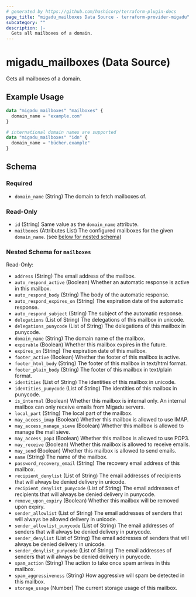```yaml
---
# generated by https://github.com/hashicorp/terraform-plugin-docs
page_title: "migadu_mailboxes Data Source - terraform-provider-migadu"
subcategory: ""
description: |-
  Gets all mailboxes of a domain.
---
```


# migadu_mailboxes (Data Source)

Gets all mailboxes of a domain.

## Example Usage

```terraform
data "migadu_mailboxes" "mailboxes" {
  domain_name = "example.com"
}

# international domain names are supported
data "migadu_mailboxes" "idn" {
  domain_name = "bücher.example"
}
```

<!-- schema generated by tfplugindocs -->
## Schema

### Required

- `domain_name` (String) The domain to fetch mailboxes of.

### Read-Only

- `id` (String) Same value as the `domain_name` attribute.
- `mailboxes` (Attributes List) The configured mailboxes for the given `domain_name`. (see [below for nested schema](#nestedatt--mailboxes))

<a id="nestedatt--mailboxes"></a>
### Nested Schema for `mailboxes`

Read-Only:

- `address` (String) The email address of the mailbox.
- `auto_respond_active` (Boolean) Whether an automatic response is active in this mailbox.
- `auto_respond_body` (String) The body of the automatic response.
- `auto_respond_expires_on` (String) The expiration date of the automatic response.
- `auto_respond_subject` (String) The subject of the automatic response.
- `delegations` (List of String) The delegations of this mailbox in unicode.
- `delegations_punycode` (List of String) The delegations of this mailbox in punycode.
- `domain_name` (String) The domain name of the mailbox.
- `expirable` (Boolean) Whether this mailbox expires in the future.
- `expires_on` (String) The expiration date of this mailbox.
- `footer_active` (Boolean) Whether the footer of this mailbox is active.
- `footer_html_body` (String) The footer of this mailbox in text/html format.
- `footer_plain_body` (String) The footer of this mailbox in text/plain format.
- `identities` (List of String) The identities of this mailbox in unicode.
- `identities_punycode` (List of String) The identities of this mailbox in punycode.
- `is_internal` (Boolean) Whether this mailbox is internal only. An internal mailbox can only receive emails from Migadu servers.
- `local_part` (String) The local part of the mailbox.
- `may_access_imap` (Boolean) Whether this mailbox is allowed to use IMAP.
- `may_access_manage_sieve` (Boolean) Whether this mailbox is allowed to manage the mail sieve.
- `may_access_pop3` (Boolean) Whether this mailbox is allowed to use POP3.
- `may_receive` (Boolean) Whether this mailbox is allowed to receive emails.
- `may_send` (Boolean) Whether this mailbox is allowed to send emails.
- `name` (String) The name of the mailbox.
- `password_recovery_email` (String) The recovery email address of this mailbox.
- `recipient_denylist` (List of String) The email addresses of recipients that will always be denied delivery in unicode.
- `recipient_denylist_punycode` (List of String) The email addresses of recipients that will always be denied delivery in punycode.
- `remove_upon_expiry` (Boolean) Whether this mailbox will be removed upon expiry.
- `sender_allowlist` (List of String) The email addresses of senders that will always be allowed delivery in unicode.
- `sender_allowlist_punycode` (List of String) The email addresses of senders that will always be denied delivery in punycode.
- `sender_denylist` (List of String) The email addresses of senders that will always be denied delivery in unicode.
- `sender_denylist_punycode` (List of String) The email addresses of senders that will always be denied delivery in punycode.
- `spam_action` (String) The action to take once spam arrives in this mailbox.
- `spam_aggressiveness` (String) How aggressive will spam be detected in this mailbox.
- `storage_usage` (Number) The current storage usage of this mailbox.


